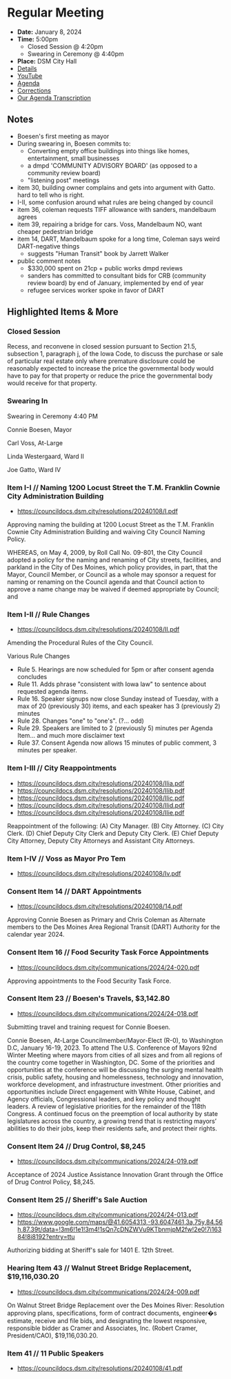# Regular Meeting

- **Date:** January 8, 2024
- **Time:** 5:00pm
    - Closed Session @ 4:20pm
    - Swearing in Ceremony @ 4:40pm
- **Place:** DSM City Hall
- [Details](https://www.dsm.city/citycouncil_detail_T60_R2696.php)
- [YouTube](https://youtube.com/live/1WuYG3qYyHI?feature=share)
- [Agenda](https://councildocs.dsm.city/agendas/ag20240108.pdf)
- [Corrections](https://councildocs.dsm.city/corrections/20240108%20cap.pdf)
- [Our Agenda Transcription](#/view/agenda~2024~transcription~01-08_RM)

## Notes

- Boesen's first meeting as mayor
- During swearing in, Boesen commits to:
    - Converting empty office buildings into things like homes, entertainment, small businesses
    - a dmpd 'COMMUNITY ADVISORY BOARD' (as opposed to a community review board)
    - "listening post" meetings
- item 30, building owner complains and gets into argument with Gatto. hard to tell who is right.
- I-II, some confusion around what rules are being changed by council
- item 36, coleman requests TIFF allowance with sanders, mandelbaum agrees
- item 39, repairing a bridge for cars. Voss, Mandelbaum NO, want cheaper pedestrian bridge
- item 14, DART, Mandelbaum spoke for a long time, Coleman says weird DART-negative things
    - suggests "Human Transit" book by Jarrett Walker
- public comment notes
    - $330,000 spent on 21cp + public works dmpd reviews
    - sanders has committed to consultant bids for CRB (community review board) by end of January, implemented by end of year
    - refugee services worker spoke in favor of DART

## Highlighted Items & More

### Closed Session

Recess, and reconvene in closed session pursuant to Section 21.5, subsection 1, paragraph
j, of the Iowa Code, to discuss the purchase or sale of particular real estate only where
premature disclosure could be reasonably expected to increase the price the governmental
body would have to pay for that property or reduce the price the governmental body would
receive for that property.

### Swearing In

Swearing in Ceremony 4:40 PM

Connie Boesen, Mayor

Carl Voss, At-Large

Linda Westergaard, Ward II

Joe Gatto, Ward IV

### Item I-I // Naming 1200 Locust Street the T.M. Franklin Cownie City Administration Building

- https://councildocs.dsm.city/resolutions/20240108/I.pdf

Approving naming the building at 1200 Locust Street as the T.M. Franklin Cownie City Administration Building and waiving City Council Naming Policy. 

WHEREAS, on May 4, 2009, by Roll Call No. 09-801, the City Council adopted a policy for the naming and
renaming of City streets, facilities, and parkland in the City of Des Moines, which policy provides, in part, that
the Mayor, Council Member, or Council as a whole may sponsor a request for naming or renaming on the
Council agenda and that Council action to approve a name change may be waived if deemed appropriate by
Council; and

### Item I-II // Rule Changes

- https://councildocs.dsm.city/resolutions/20240108/II.pdf

Amending the Procedural Rules of the City Council. 

Various Rule Changes

- Rule 5. Hearings are now scheduled for 5pm or after consent agenda concludes
- Rule 11. Adds phrase "consistent with Iowa law" to sentence about requested agenda items.
- Rule 16. Speaker signups now close Sunday instead of Tuesday, with a max of 20 (previously 30) items, and each speaker has 3 (previously 2) minutes
- Rule 28. Changes "one" to "one's". (?... odd)
- Rule 29. Speakers are limited to 2 (previously 5) minutes per Agenda Item... and much more disclaimer text
- Rule 37. Consent Agenda now allows 15 minutes of public comment, 3 minutes per speaker.

### Item I-III // City Reappointments

- https://councildocs.dsm.city/resolutions/20240108/IIia.pdf
- https://councildocs.dsm.city/resolutions/20240108/IIib.pdf
- https://councildocs.dsm.city/resolutions/20240108/IIic.pdf
- https://councildocs.dsm.city/resolutions/20240108/IIid.pdf
- https://councildocs.dsm.city/resolutions/20240108/IIie.pdf

Reappointment of the following: (A) City Manager. (B) City Attorney. (C) City Clerk. (D) Chief Deputy City Clerk and Deputy City Clerk. (E) Chief Deputy City Attorney, Deputy City Attorneys and Assistant City Attorneys. 

### Item I-IV // Voss as Mayor Pro Tem

- https://councildocs.dsm.city/resolutions/20240108/Iv.pdf

### Consent Item 14 // DART Appointments

- https://councildocs.dsm.city/resolutions/20240108/14.pdf

Approving Connie Boesen as Primary and Chris Coleman as Alternate members to the Des Moines Area Regional Transit (DART) Authority for the calendar year 2024. 

### Consent Item 16 // Food Security Task Force Appointments

- https://councildocs.dsm.city/communications/2024/24-020.pdf

Approving appointments to the Food Security Task Force.

### Consent Item 23 // Boesen's Travels, $3,142.80

- https://councildocs.dsm.city/communications/2024/24-018.pdf

Submitting travel and training request for Connie Boesen.

Connie Boesen, At-Large Councilmember/Mayor-Elect (R-0), to Washington D.C, January 16-19,
2023. To attend The U.S. Conference of Mayors 92nd Winter Meeting where mayors from cities of all
sizes and from all regions of the country come together in Washington, DC. Some of the priorities and
opportunities at the conference will be discussing the surging mental health crisis, public safety,
housing and homelessness, technology and innovation, workforce development, and infrastructure
investment. Other priorities and opportunities include Direct engagement with White House, Cabinet,
and Agency officials, Congressional leaders, and key policy and thought leaders. A review of
legislative priorities for the remainder of the 118th Congress. A continued focus on the preemption of
local authority by state legislatures across the country, a growing trend that is restricting mayors’
abilities to do their jobs, keep their residents safe, and protect their rights.

### Consent Item 24 // Drug Control, $8,245

- https://councildocs.dsm.city/communications/2024/24-019.pdf

Acceptance of 2024 Justice Assistance Innovation Grant through the Office of Drug Control Policy, $8,245. 

### Consent Item 25 // Sheriff's Sale Auction

- https://councildocs.dsm.city/communications/2024/24-013.pdf
- https://www.google.com/maps/@41.6054313,-93.6047461,3a,75y,84.56h,87.39t/data=!3m6!1e1!3m4!1sQn7cDNZWVu9KTbnmjpM2fw!2e0!7i16384!8i8192?entry=ttu

Authorizing bidding at Sheriff's sale for 1401 E. 12th Street.

### Hearing Item 43 // Walnut Street Bridge Replacement, $19,116,030.20

- https://councildocs.dsm.city/communications/2024/24-009.pdf

On Walnut Street Bridge Replacement over the Des Moines River: Resolution approving plans, specifications, form of contract documents, engineer�s estimate, receive and file bids, and designating the lowest responsive, responsible bidder as Cramer and Associates, Inc. (Robert Cramer, President/CAO), $19,116,030.20. 

### Item 41 // 11 Public Speakers

- https://councildocs.dsm.city/resolutions/20240108/41.pdf
